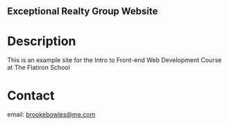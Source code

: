 Exceptional Realty Group Website
---

# Description

This is an example site for the Intro to Front-end Web Development Course at The Flatiron School

# Contact

email: brookebowles@me.com